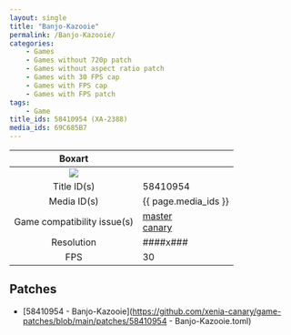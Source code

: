 ```yaml
---
layout: single
title: "Banjo-Kazooie"
permalink: /Banjo-Kazooie/
categories:
    - Games
    - Games without 720p patch
    - Games without aspect ratio patch
    - Games with 30 FPS cap
    - Games with FPS cap
    - Games with FPS patch
tags:
    - Game
title_ids: 58410954 (XA-2388)
media_ids: 69C685B7
---
```


| Boxart                      |                                                                            |
| :----:                      | :-                                                                         |
| ![](https://download-ssl.xbox.com/content/images/66acd000-77fe-1000-9115-d80258410954/1033/boxartlg.jpg) |
| Title ID(s)                 | 58410954                                                                   |
| Media ID(s)                 | {{ page.media_ids }}                                                        |
| Game compatibility issue(s) | [master](https://github.com/xenia-project/game-compatibility/issues/)<br>[canary](https://github.com/xenia-canary/game-compatibility/issues/) |
| Resolution                  | ####x###                                                                   |
| FPS                         | 30                                                                         |

## Patches
* [58410954 - Banjo-Kazooie](https://github.com/xenia-canary/game-patches/blob/main/patches/58410954 - Banjo-Kazooie.toml)

<!--This page was generated by a script. You can remove this comment once the page is verified to be free of mistakes.-->
